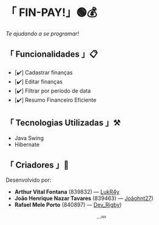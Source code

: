 # 「 FIN-PAY!」🟢💰

_Te ajudando a se programar!_

## 「 Funcionalidades 」📋

- [✔️] Cadastrar finanças
- [✔️] Editar finanças
- [✔️] Filtrar por período de data
- [✔️] Resumo Financeiro Eficiente

## 「 Tecnologias Utilizadas 」⚒️

- Java Swing
- Hibernate

## 「 Criadores 」👾

Desenvolvido por:

-   **Arthur Vital Fontana** (839832) — [LukR4y](https://github.com/LuckR4y)
-   **João Henrique Nazar Tavares** (839463) — [Joãohnt27](https://github.com/Joaohnt27))
-   **Rafael Mele Porto** (840897) — [Dev_Rigby](https://github.com/DevRigby))

<p align="center">
  ...💤
</p>
